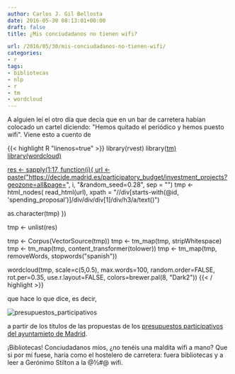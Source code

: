 ```yaml
---
author: Carlos J. Gil Bellosta
date: 2016-05-30 08:13:01+00:00
draft: false
title: ¿Mis conciudadanos no tienen wifi?

url: /2016/05/30/mis-conciudadanos-no-tienen-wifi/
categories:
- r
tags:
- bibliotecas
- nlp
- r
- tm
- wordcloud
---
```


A alguien leí el otro día que decía que en un bar de carretera habían colocado un cartel diciendo: "Hemos quitado el periódico y hemos puesto wifi". Viene esto a cuento de

{{< highlight R "linenos=true" >}}
library(rvest)
library(<a href="http://inside-r.org/packages/cran/tm">tm)
library(wordcloud)

res <- sapply(1:17, function(i){
  url <- paste("https://decide.madrid.es/participatory_budget/investment_projects?geozone=all&page=",
  i, "&random_seed=0.28", sep = "")
  tmp <- html_nodes(
    read_html(url),
    xpath = "//div[starts-with(@id, 'spending_proposal')]/div/div/div[1]/div/h3/a/text()")

  as.character(tmp)
})

tmp <- unlist(res)

tmp <- Corpus(VectorSource(tmp))
tmp <- tm_map(tmp, stripWhitespace)
tmp <- tm_map(tmp, content_transformer(tolower))
tmp <- tm_map(tmp, removeWords, stopwords("spanish"))

wordcloud(tmp, scale=c(5,0.5),
  max.words=100,
  random.order=FALSE,
  rot.per=0.35, use.r.layout=FALSE,
  colors=brewer.pal(8, "Dark2"))
{{< / highlight >}}

que hace lo que dice, es decir,

![presupuestos_participativos](/wp-uploads/2016/05/presupuestos_participativos.png#center)

a partir de los títulos de las propuestas de los [presupuestos participativos del ayuntamieto de Madrid](https://decide.madrid.es/participatory_budget).

¡Bibliotecas! Conciudadanos míos, ¿no tenéis una maldita wifi a mano? Que si por mí fuese, haría como el hostelero de carretera: fuera bibliotecas y a leer a Gerónimo Stilton a la @½#@ wifi.